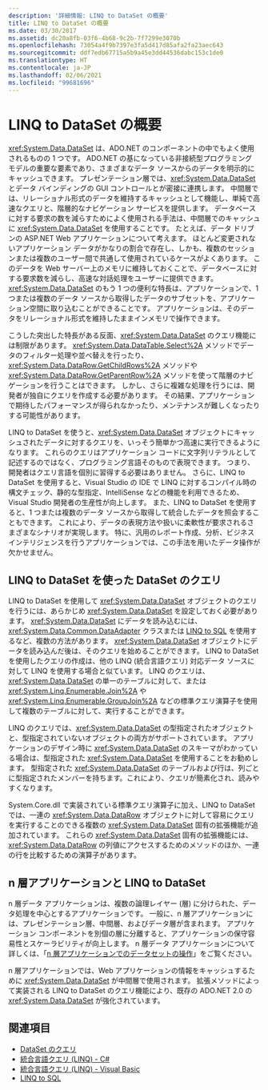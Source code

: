 ```yaml
---
description: '詳細情報: LINQ to DataSet の概要'
title: LINQ to DataSet の概要
ms.date: 03/30/2017
ms.assetid: dc20a8fb-03f6-4b68-9c2b-7f7299e3070b
ms.openlocfilehash: 73054a4f9b7397e3fa5d417d85afa2fa23aec643
ms.sourcegitcommit: ddf7edb67715a5b9a45e3dd44536dabc153c1de0
ms.translationtype: HT
ms.contentlocale: ja-JP
ms.lasthandoff: 02/06/2021
ms.locfileid: "99681696"
---
```

# <a name="linq-to-dataset-overview"></a>LINQ to DataSet の概要

<xref:System.Data.DataSet> は、ADO.NET のコンポーネントの中でもよく使用されるものの 1 つです。 ADO.NET の基になっている非接続型プログラミング モデルの重要な要素であり、さまざまなデータ ソースからのデータを明示的にキャッシュできます。 プレゼンテーション層では、<xref:System.Data.DataSet> とデータ バインディングの GUI コントロールとが密接に連携します。 中間層では、リレーショナル形式のデータを維持するキャッシュとして機能し、単純で高速なクエリと、階層的なナビゲーション サービスを提供します。 データベースに対する要求の数を減らすためによく使用される手法は、中間層でのキャッシュに <xref:System.Data.DataSet> を使用することです。 たとえば、データ ドリブンの ASP.NET Web アプリケーションについて考えます。 ほとんど変更されないアプリケーション データがかなりの割合で存在し、しかも、複数のセッションまたは複数のユーザー間で共通して使用されているケースがよくあります。 このデータを Web サーバー上のメモリに維持しておくことで、データベースに対する要求数を減らし、高速な対話処理をユーザーに提供できます。 <xref:System.Data.DataSet> のもう 1 つの便利な特長は、アプリケーションで、1 つまたは複数のデータ ソースから取得したデータのサブセットを、アプリケーション空間に取り込むことができることです。 アプリケーションは、そのデータをリレーショナル形式を維持したままインメモリで操作できます。  
  
 こうした突出した特長がある反面、<xref:System.Data.DataSet> のクエリ機能には制限があります。 <xref:System.Data.DataTable.Select%2A> メソッドでデータのフィルター処理や並べ替えを行ったり、<xref:System.Data.DataRow.GetChildRows%2A> メソッドや <xref:System.Data.DataRow.GetParentRow%2A> メソッドを使って階層のナビゲーションを行うことはできます。 しかし、さらに複雑な処理を行うには、開発者が独自にクエリを作成する必要があります。 その結果、アプリケーションで期待したパフォーマンスが得られなかったり、メンテナンスが難しくなったりする可能性があります。  
  
 LINQ to DataSet を使うと、<xref:System.Data.DataSet> オブジェクトにキャッシュされたデータに対するクエリを、いっそう簡単かつ高速に実行できるようになります。 これらのクエリはアプリケーション コードに文字列リテラルとして記述するのではなく、プログラミング言語そのもので表現できます。 つまり、開発者はクエリ言語を個別に習得する必要はありません。 さらに、LINQ to DataSet を使用すると、Visual Studio の IDE で LINQ に対するコンパイル時の構文チェック、静的な型指定、IntelliSense などの機能を利用できるため、Visual Studio 開発者の生産性が向上します。 また、LINQ to DataSet を使用すると、1 つまたは複数のデータ ソースから取得して統合したデータを照会することもできます。 これにより、データの表現方法や扱いに柔軟性が要求されるさまざまなシナリオが実現します。 特に、汎用のレポート作成、分析、ビジネス インテリジェンスを行うアプリケーションでは、この手法を用いたデータ操作が欠かせません。  
  
## <a name="querying-datasets-using-linq-to-dataset"></a>LINQ to DataSet を使った DataSet のクエリ  

 LINQ to DataSet を使用して <xref:System.Data.DataSet> オブジェクトのクエリを行うには、あらかじめ <xref:System.Data.DataSet> を設定しておく必要があります。 <xref:System.Data.DataSet> にデータを読み込むには、<xref:System.Data.Common.DataAdapter> クラスまたは [LINQ to SQL](./sql/linq/index.md) を使用するなど、複数の方法があります。 <xref:System.Data.DataSet> オブジェクトにデータを読み込んだ後は、そのクエリを始めることができます。 LINQ to DataSet を使用したクエリの作成は、他の LINQ (統合言語クエリ) 対応データ ソースに対して LINQ を使用する場合と似ています。 LINQ のクエリは、<xref:System.Data.DataSet> の単一のテーブルに対して、または <xref:System.Linq.Enumerable.Join%2A> や <xref:System.Linq.Enumerable.GroupJoin%2A> などの標準クエリ演算子を使用して複数のテーブルに対して、実行することができます。  
  
 LINQ のクエリでは、<xref:System.Data.DataSet> の型指定されたオブジェクトと、型指定されていないオブジェクトの両方がサポートされています。 アプリケーションのデザイン時に <xref:System.Data.DataSet> のスキーマがわかっている場合は、型指定された <xref:System.Data.DataSet> を使用することをお勧めします。 型指定された <xref:System.Data.DataSet> のテーブルおよび行は、列ごとに型指定されたメンバーを持ちます。これにより、クエリが簡素化され、読みやすくなります。  
  
 System.Core.dll で実装されている標準クエリ演算子に加え、LINQ to DataSet では、一連の <xref:System.Data.DataRow> オブジェクトに対して容易にクエリを実行することのできる複数の <xref:System.Data.DataSet> 固有の拡張機能が追加されています。 これらの <xref:System.Data.DataSet> 固有の拡張機能には、<xref:System.Data.DataRow> の列値にアクセスするためのメソッドのほか、一連の行を比較するための演算子があります。  
  
## <a name="n-tier-applications-and-linq-to-dataset"></a>n 層アプリケーションと LINQ to DataSet  

 n 層データ アプリケーションは、複数の論理レイヤー (層) に分けられた、データ処理を中心とするアプリケーションです。 一般に、n 層アプリケーションには、プレゼンテーション層、中間層、およびデータ層が含まれます。 アプリケーション コンポーネントを別個の層に分離すると、アプリケーションの保守容易性とスケーラビリティが向上します。 n 層データ アプリケーションについて詳しくは、「[n 層アプリケーションでのデータセットの操作](/visualstudio/data-tools/work-with-datasets-in-n-tier-applications)」をご覧ください。  
  
 n 層アプリケーションでは、Web アプリケーションの情報をキャッシュするために <xref:System.Data.DataSet> が中間層で使用されます。 拡張メソッドによって実装される LINQ to DataSet のクエリ機能により、既存の ADO.NET 2.0 の <xref:System.Data.DataSet> が強化されています。  
  
## <a name="see-also"></a>関連項目

- [DataSet のクエリ](querying-datasets-linq-to-dataset.md)
- [統合言語クエリ (LINQ) - C#](../../../csharp/programming-guide/concepts/linq/index.md)
- [統合言語クエリ (LINQ) - Visual Basic](../../../visual-basic/programming-guide/concepts/linq/index.md)
- [LINQ to SQL](./sql/linq/index.md)
